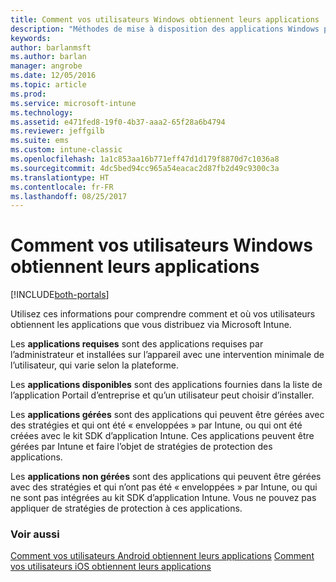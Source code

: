 ```yaml
---
title: Comment vos utilisateurs Windows obtiennent leurs applications
description: "Méthodes de mise à disposition des applications Windows pour les utilisateurs"
keywords: 
author: barlanmsft
ms.author: barlan
manager: angrobe
ms.date: 12/05/2016
ms.topic: article
ms.prod: 
ms.service: microsoft-intune
ms.technology: 
ms.assetid: e471fed8-19f0-4b37-aaa2-65f28a6b4794
ms.reviewer: jeffgilb
ms.suite: ems
ms.custom: intune-classic
ms.openlocfilehash: 1a1c853aa16b771eff47d1d179f8870d7c1036a8
ms.sourcegitcommit: 4dc5bed94cc965a54eacac2d87fb2d49c9300c3a
ms.translationtype: HT
ms.contentlocale: fr-FR
ms.lasthandoff: 08/25/2017
---
```

# <a name="how-your-windows-users-get-their-apps"></a>Comment vos utilisateurs Windows obtiennent leurs applications

[!INCLUDE[both-portals](./includes/note-for-both-portals.md)]

Utilisez ces informations pour comprendre comment et où vos utilisateurs obtiennent les applications que vous distribuez via Microsoft Intune.

Les **applications requises** sont des applications requises par l’administrateur et installées sur l’appareil avec une intervention minimale de l’utilisateur, qui varie selon la plateforme.

Les **applications disponibles** sont des applications fournies dans la liste de l’application Portail d’entreprise et qu’un utilisateur peut choisir d’installer.

Les **applications gérées** sont des applications qui peuvent être gérées avec des stratégies et qui ont été « enveloppées » par Intune, ou qui ont été créées avec le kit SDK d’application Intune. Ces applications peuvent être gérées par Intune et faire l’objet de stratégies de protection des applications.

Les **applications non gérées** sont des applications qui peuvent être gérées avec des stratégies et qui n’ont pas été « enveloppées » par Intune, ou qui ne sont pas intégrées au kit SDK d’application Intune. Vous ne pouvez pas appliquer de stratégies de protection à ces applications.

### <a name="see-also"></a>Voir aussi
[Comment vos utilisateurs Android obtiennent leurs applications](end-user-apps-android.md)
[Comment vos utilisateurs iOS obtiennent leurs applications](end-user-apps-android.md)
